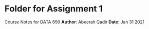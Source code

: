 # Folder for Assignment 1
Course Notes for DATA 690
**Author**: Abeerah Qadir
**Date**: Jan 31 2021
